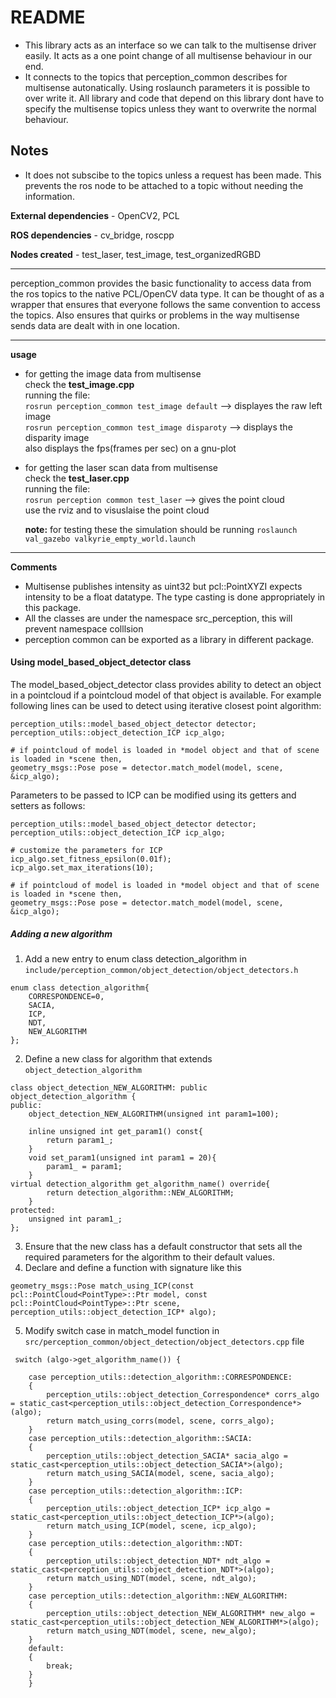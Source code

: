 README
======

* This library acts as an interface so we can talk to the multisense driver easily. It acts as a one point change of all multisense behaviour in our end.
* It connects to the topics that perception_common describes for multisense autonatically. Using roslaunch parameters it is possible to over write it. All library and code that depend on this library dont have to specify the multisense topics unless they want to overwrite the normal behaviour.

Notes
-----
* It does not subscibe to the topics unless a request has been made. This prevents the ros node to be attached to a topic without needing the information.

**External dependencies** - OpenCV2, PCL 

**ROS dependencies**  - cv_bridge, roscpp 

**Nodes created**  - test_laser, test_image, test_organizedRGBD

***

perception_common provides the basic functionality to access data from the ros topics to the native PCL/OpenCV data type. It can be thought of as a wrapper that ensures that everyone follows the same convention to access the topics. Also ensures that quirks or problems in the way multisense sends data are dealt with in one location.

***

**usage**

* for getting the image data from multisense     
 check the **test_image.cpp**                                 
 running the file:               
 `rosrun perception_common test_image default`    --> displayes the raw left image              
 `rosrun perception_common test_image disparoty`  --> displays the disparity image         
 also displays the fps(frames per sec) on a gnu-plot                

* for getting the laser scan data from multisense                   
 check the **test_laser.cpp**                                      
 running the file:                
 `rosrun perception common test_laser`  --> gives the point cloud                
 use the rviz and to visuslaise the point cloud                    

  **note:** for testing these the simulation should be running `roslaunch val_gazebo valkyrie_empty_world.launch`               

***
**Comments**
* Multisense publishes intensity as uint32 but pcl::PointXYZI expects intensity to be a float datatype. The type casting is done appropriately in this package.
* All the classes are under the namespace src_perception, this will prevent namespace colllsion
* perception common can be exported as a library in different package.


#### Using model_based_object_detector class
The model_based_object_detector class provides ability to detect an object in a pointcloud if a pointcloud model of that object is available. For example following lines can be used to detect using iterative closest point algorithm:
```
perception_utils::model_based_object_detector detector;
perception_utils::object_detection_ICP icp_algo;

# if pointcloud of model is loaded in *model object and that of scene is loaded in *scene then,
geometry_msgs::Pose pose = detector.match_model(model, scene, &icp_algo);
```

Parameters to be passed to ICP can be modified using its getters and setters as follows:
```
perception_utils::model_based_object_detector detector;
perception_utils::object_detection_ICP icp_algo;

# customize the parameters for ICP
icp_algo.set_fitness_epsilon(0.01f);
icp_algo.set_max_iterations(10);

# if pointcloud of model is loaded in *model object and that of scene is loaded in *scene then,
geometry_msgs::Pose pose = detector.match_model(model, scene, &icp_algo);
```

##### Adding a new algorithm

1. Add a new entry to enum class detection\_algorithm in `include/perception_common/object_detection/object_detectors.h`
```
enum class detection_algorithm{
    CORRESPONDENCE=0,
    SACIA,
    ICP,
    NDT,
    NEW_ALGORITHM
};
```
2. Define a new class for algorithm that extends `object_detection_algorithm`
```
class object_detection_NEW_ALGORITHM: public object_detection_algorithm {
public:
    object_detection_NEW_ALGORITHM(unsigned int param1=100);

    inline unsigned int get_param1() const{
        return param1_;
    }
    void set_param1(unsigned int param1 = 20){
        param1_ = param1;
    }
virtual detection_algorithm get_algorithm_name() override{
        return detection_algorithm::NEW_ALGORITHM;
    }
protected:
    unsigned int param1_;
};
```
3. Ensure that the new class has a default constructor that sets all the required parameters for the algorithm to their default values.
4. Declare and define a function with signature like this 
```
geometry_msgs::Pose match_using_ICP(const pcl::PointCloud<PointType>::Ptr model, const pcl::PointCloud<PointType>::Ptr scene, perception_utils::object_detection_ICP* algo);
```

5. Modify switch case in match\_model function in `src/perception_common/object_detection/object_detectors.cpp` file
```
 switch (algo->get_algorithm_name()) {

    case perception_utils::detection_algorithm::CORRESPONDENCE:
    {
        perception_utils::object_detection_Correspondence* corrs_algo = static_cast<perception_utils::object_detection_Correspondence*>(algo);
        return match_using_corrs(model, scene, corrs_algo);
    }
    case perception_utils::detection_algorithm::SACIA:
    {
        perception_utils::object_detection_SACIA* sacia_algo = static_cast<perception_utils::object_detection_SACIA*>(algo);
        return match_using_SACIA(model, scene, sacia_algo);
    }
    case perception_utils::detection_algorithm::ICP:
    {
        perception_utils::object_detection_ICP* icp_algo = static_cast<perception_utils::object_detection_ICP*>(algo);
        return match_using_ICP(model, scene, icp_algo);
    }
    case perception_utils::detection_algorithm::NDT:
    {
        perception_utils::object_detection_NDT* ndt_algo = static_cast<perception_utils::object_detection_NDT*>(algo);
        return match_using_NDT(model, scene, ndt_algo);
    }
    case perception_utils::detection_algorithm::NEW_ALGORITHM:
    {
        perception_utils::object_detection_NEW_ALGORITHM* new_algo = static_cast<perception_utils::object_detection_NEW_ALGORITHM*>(algo);
        return match_using_NDT(model, scene, new_algo);
    }
    default:
    {
        break;
    }
    }
```